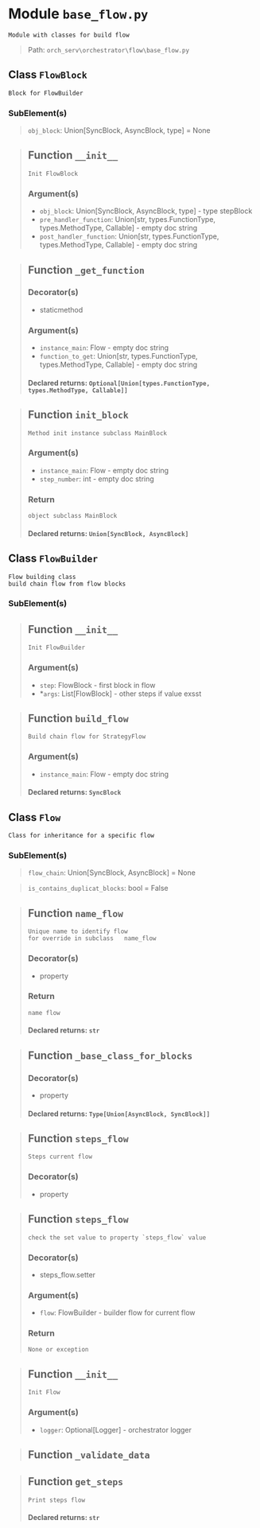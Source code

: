 # Module `base_flow.py`
```text
Module with classes for build flow
```

> Path: `orch_serv\orchestrator\flow\base_flow.py`
## Class `FlowBlock`
```text
Block for FlowBuilder
```

### SubElement(s)
 > `obj_block`: Union[SyncBlock, AsyncBlock, type] = None
 > ## Function  `__init__`
 > ```text
 > Init FlowBlock
 > ```
 > 
 > ### Argument(s)
 > + `obj_block`: Union[SyncBlock, AsyncBlock, type] - type stepBlock
 > + `pre_handler_function`: Union[str, types.FunctionType, types.MethodType, Callable] - empty doc string
 > + `post_handler_function`: Union[str, types.FunctionType, types.MethodType, Callable] - empty doc string
 > ## Function  `_get_function`
 > ### Decorator(s)
 > + staticmethod
 > ### Argument(s)
 > + `instance_main`: Flow - empty doc string
 > + `function_to_get`: Union[str, types.FunctionType, types.MethodType, Callable] - empty doc string
 > #### Declared returns: `Optional[Union[types.FunctionType, types.MethodType, Callable]]`
 > ## Function  `init_block`
 > ```text
 > Method init instance subclass MainBlock
 > ```
 > 
 > ### Argument(s)
 > + `instance_main`: Flow - empty doc string
 > + `step_number`: int - empty doc string
 > ### Return
 > ```text
 > object subclass MainBlock
 > ```
 > 
 > #### Declared returns: `Union[SyncBlock, AsyncBlock]`
## Class `FlowBuilder`
```text
Flow building class
build chain flow from flow blocks
```

### SubElement(s)
 > ## Function  `__init__`
 > ```text
 > Init FlowBuilder
 > ```
 > 
 > ### Argument(s)
 > + `step`: FlowBlock - first block in flow
 > + *`args`: List[FlowBlock] - other steps  if value exsst
 > ## Function  `build_flow`
 > ```text
 > Build chain flow for StrategyFlow
 > ```
 > 
 > ### Argument(s)
 > + `instance_main`: Flow - empty doc string
 > #### Declared returns: `SyncBlock`
## Class `Flow`
```text
Class for inheritance for a specific flow
```

### SubElement(s)
 > `flow_chain`: Union[SyncBlock, AsyncBlock] = None
 > `is_contains_duplicat_blocks`: bool = False
 > ## Function  `name_flow`
 > ```text
 > Unique name to identify flow
 > for override in subclass   name_flow
 > ```
 > 
 > ### Decorator(s)
 > + property
 > ### Return
 > ```text
 > name flow
 > ```
 > 
 > #### Declared returns: `str`
 > ## Function  `_base_class_for_blocks`
 > ### Decorator(s)
 > + property
 > #### Declared returns: `Type[Union[AsyncBlock, SyncBlock]]`
 > ## Function  `steps_flow`
 > ```text
 > Steps current flow
 > ```
 > 
 > ### Decorator(s)
 > + property
 > ## Function  `steps_flow`
 > ```text
 > check the set value to property `steps_flow` value
 > ```
 > 
 > ### Decorator(s)
 > + steps_flow.setter
 > ### Argument(s)
 > + `flow`: FlowBuilder - builder flow for current flow
 > ### Return
 > ```text
 > None or exception
 > ```
 > 
 > ## Function  `__init__`
 > ```text
 > Init Flow
 > ```
 > 
 > ### Argument(s)
 > + `logger`: Optional[Logger] - orchestrator logger
 > ## Function  `_validate_data`
 > ## Function  `get_steps`
 > ```text
 > Print steps flow
 > ```
 > 
 > #### Declared returns: `str`
